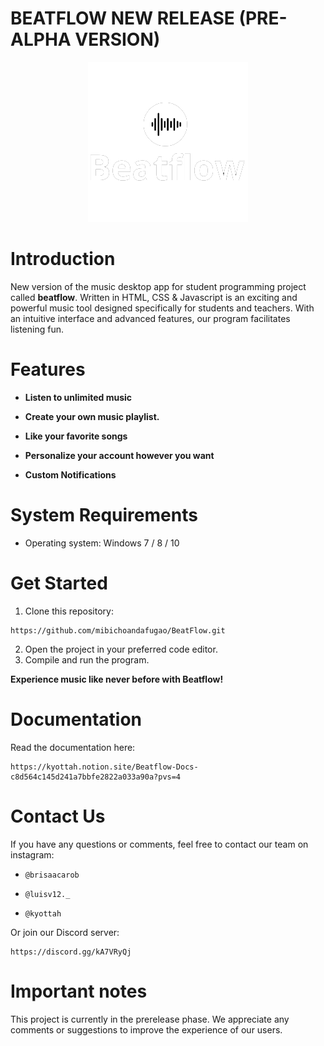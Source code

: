 # BEATFLOW NEW RELEASE (PRE-ALPHA VERSION)

<p align="center">
  <img alt="Files Logo" src="./Assets/Icons/Beatflow-256.png" width="256" />
</p>

# Introduction
New version of the music desktop app for student programming project called **beatflow**.
Written in HTML, CSS & Javascript is an exciting and powerful music tool designed specifically for students and teachers. With an intuitive interface and advanced features, our program facilitates listening fun.

# Features

* **Listen to unlimited music**

* **Create your own music playlist.**

* **Like your favorite songs** 

* **Personalize your account however you want** 

* **Custom Notifications** 

# System Requirements

* Operating system: Windows 7 / 8 / 10

# Get Started

1. Clone this repository: 

```
https://github.com/mibichoandafugao/BeatFlow.git
```

2. Open the project in your preferred code editor.
3. Compile and run the program.

**Experience music like never before with Beatflow!**

# Documentation
Read the documentation here:

```
https://kyottah.notion.site/Beatflow-Docs-c8d564c145d241a7bbfe2822a033a90a?pvs=4
```

# Contact Us

If you have any questions or comments, feel free to contact our team on instagram:

* `@brisaacarob`

* `@luisv12._`

* `@kyottah`

Or join our Discord server:

```
https://discord.gg/kA7VRyQj
```

# Important notes

This project is currently in the prerelease phase. We appreciate any comments or suggestions to improve the experience of our users.

